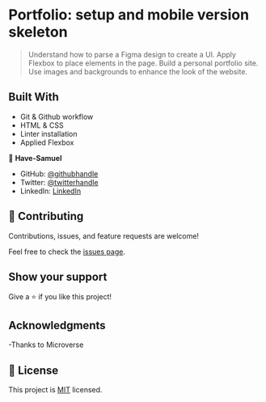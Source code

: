 # Portfolio: setup and mobile version skeleton

> Understand how to parse a Figma design to create a UI.
> Apply Flexbox to place elements in the page.
> Build a personal portfolio site.
> Use images and backgrounds to enhance the look of the website.

## Built With

- Git & Github workflow
- HTML & CSS 
- Linter installation
- Applied Flexbox

👤 **Have-Samuel**

- GitHub: [@githubhandle](https://github.com/Have-Samuel)
- Twitter: [@twitterhandle](https://twitter.com/home)
- LinkedIn: [LinkedIn](https://www.linkedin.com/feed/)
## 🤝 Contributing

Contributions, issues, and feature requests are welcome!

Feel free to check the [issues page](../../issues/).

## Show your support

Give a ⭐️ if you like this project!

## Acknowledgments

-Thanks to Microverse

## 📝 License

This project is [MIT](./MIT.md) licensed.
